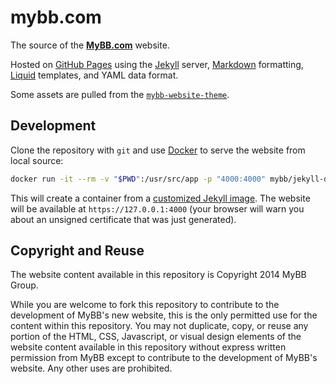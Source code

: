 # mybb.com

The source of the [**MyBB.com**](https://mybb.com) website.

Hosted on [GitHub Pages](https://pages.github.com/) using the [Jekyll](https://jekyllrb.com/) server, [Markdown](https://daringfireball.net/projects/markdown/) formatting, [Liquid](https://shopify.github.io/liquid/) templates, and YAML data format.

Some assets are pulled from the [`mybb-website-theme`](https://github.com/mybb/mybb-website-theme/).

## Development

Clone the repository with `git` and use [Docker](https://www.docker.com/get-started) to serve the website from local source:
```sh
docker run -it --rm -v "$PWD":/usr/src/app -p "4000:4000" mybb/jekyll-docker
```
This will create a container from a [customized Jekyll image](https://github.com/mybb/jekyll-docker). The website will be available at `https://127.0.0.1:4000` (your browser will warn you about an unsigned certificate that was just generated).

## Copyright and Reuse
The website content available in this repository is Copyright 2014 MyBB Group.

While you are welcome to fork this repository to contribute to the development of MyBB's new website, this is the only permitted use for the content within this repository. You may not duplicate, copy, or reuse any portion of the HTML, CSS, Javascript, or visual design elements of the website content available in this repository without express written permission from MyBB except to contribute to the development of MyBB's website. Any other uses are prohibited.
